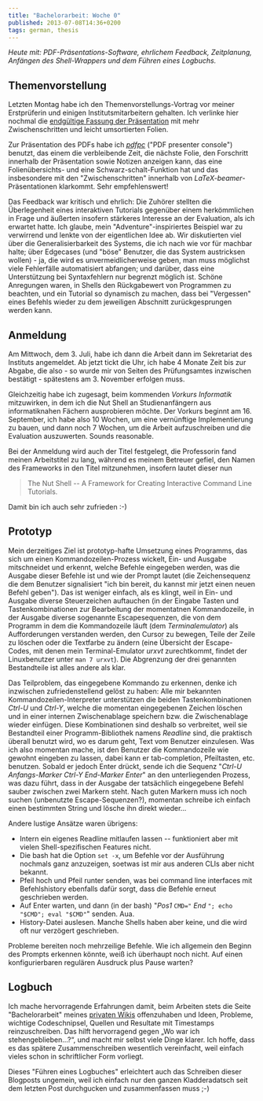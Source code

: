 ```yaml
---
title: "Bachelorarbeit: Woche 0"
published: 2013-07-08T14:36+0200
tags: german, thesis
---
```


*Heute mit: PDF-Präsentations-Software, ehrlichem Feedback, Zeitplanung, Anfängen des Shell-Wrappers und dem Führen eines Logbuchs.*

## Themenvorstellung

Letzten Montag habe ich den Themenvorstellungs-Vortrag vor meiner Erstprüferin und einigen Institutsmitarbeitern gehalten. Ich verlinke hier nochmal die [endgültige Fassung der Präsentation](ba-themenvorstellung.pdf) mit mehr Zwischenschritten und leicht umsortierten Folien.

Zur Präsentation des PDFs habe ich [*pdfpc*](http://davvil.github.io/pdfpc/) ("PDF presenter console") benutzt, das einem die verbleibende Zeit, die nächste Folie, den Forschritt innerhalb der Präsentation sowie Notizen anzeigen kann, das eine Folienübersichts- und eine Schwarz-schalt-Funktion hat und das insbesondere mit den "Zwischenschritten" innerhalb von *LaTeX-beamer*-Präsentationen klarkommt. Sehr empfehlenswert!

Das Feedback war kritisch und ehrlich: Die Zuhörer stellten die Überlegenheit eines interaktiven Tutorials gegenüber einem herkömmlichen in Frage und äußerten insofern stärkeres Interesse an der Evaluation, als ich erwartet hatte. Ich glaube, mein "Adventure"-inspiriertes Beispiel war zu verwirrend und lenkte von der eigentlichen Idee ab. Wir diskutierten viel über die Generalisierbarkeit des Systems, die ich nach wie vor für machbar halte; über Edgecases (und "böse" Benutzer, die das System austricksen wollen) - ja, die wird es unvermeidlicherweise geben, man muss möglichst viele Fehlerfälle automatisiert abfangen; und darüber, dass eine Unterstützung bei Syntaxfehlern nur begrenzt möglich ist. Schöne Anregungen waren, in Shells den Rückgabewert von Programmen zu beachten, und ein Tutorial so dynamisch zu machen, dass bei "Vergessen" eines Befehls wieder zu dem jeweiligen Abschnitt zurückgesprungen werden kann.

## Anmeldung

Am Mittwoch, dem 3. Juli, habe ich dann die Arbeit dann im Sekretariat des Instituts angemeldet. Ab jetzt tickt die Uhr, ich habe 4 Monate Zeit bis zur Abgabe, die also - so wurde mir von Seiten des Prüfungsamtes inzwischen bestätigt - spätestens am 3. November erfolgen muss.

Gleichzeitig habe ich zugesagt, beim kommenden *Vorkurs Informatik* mitzuwirken, in dem ich die Nut Shell an Studienanfängern aus informatiknahen Fächern ausprobieren möchte. Der Vorkurs beginnt am 16. September, ich habe also 10 Wochen, um eine vernünftige Implementierung zu bauen, und dann noch 7 Wochen, um die Arbeit aufzuschreiben und die Evaluation auszuwerten. Sounds reasonable.

Bei der Anmeldung wird auch der Titel festgelegt, die Professorin fand meinen Arbeitstitel zu lang, während es meinem Betreuer gefiel, den Namen des Frameworks in den Titel mitzunehmen, insofern lautet dieser nun

> The Nut Shell -- A Framework for Creating Interactive Command Line Tutorials.

Damit bin ich auch sehr zufrieden :-)

## Prototyp

Mein derzeitiges Ziel ist prototyp-hafte Umsetzung eines Programms, das sich um einen Kommandozeilen-Prozess wickelt, Ein- und Ausgabe mitschneidet und erkennt, welche Befehle eingegeben werden, was die Ausgabe dieser Befehle ist und wie der Prompt lautet (die Zeichensequenz die dem Benutzer signalisiert "ich bin bereit, du kannst mir jetzt einen neuen Befehl geben"). Das ist weniger einfach, als es klingt, weil in Ein- und Ausgabe diverse Steuerzeichen auftauchen (in der Eingabe Tasten und Tastenkombinationen zur Bearbeitung der momentatnen Kommandozeile, in der Ausgabe diverse sogenannte Escapesequenzen, die von dem Programm in dem die Kommandozeile läuft (dem *Terminalemulator*) als Aufforderungen verstanden werden, den Cursor zu bewegen, Teile der Zeile zu löschen oder die Textfarbe zu ändern (eine Übersicht der Escape-Codes, mit denen mein Terminal-Emulator *urxvt* zurechtkommt, findet der Linuxbenutzer unter `man 7 urxvt`). Die Abgrenzung der drei genannten Bestandteile ist alles andere als klar.

Das Teilproblem, das eingegebene Kommando zu erkennen, denke ich inzwischen zufriedenstellend gelöst zu haben: Alle mir bekannten Kommandozeilen-Interpreter unterstützen die beiden Tastenkombinationen *Ctrl-U* und *Ctrl-Y*, welche die momentan eingegebenen Zeichen löschen und in einer internen Zwischenablage speichern bzw. die Zwischenablage wieder einfügen. Diese Kombinationen sind deshalb so verbreitet, weil sie Bestandteil einer Programm-Bibliothek namens *Readline* sind, die praktisch überall benutzt wird, wo es darum geht, Text vom Benutzer einzulesen. Was ich also momentan mache, ist den Benutzer die Kommandozeile wie gewohnt eingeben zu lassen, dabei kann er tab-completion, Pfeiltasten, etc. benutzen. Sobald er jedoch Enter drückt, sende ich die Sequenz "*Ctrl-U* *Anfangs-Marker* *Ctrl-Y* *End-Marker* *Enter*" an den unterliegenden Prozess, was dazu führt, dass in der Ausgabe der tatsächlich eingegebene Befehl sauber zwischen zwei Markern steht. Nach guten Markern muss ich noch suchen (unbenutzte Escape-Sequenzen?), momentan schreibe ich einfach einen bestimmten String und lösche ihn direkt wieder...

Andere lustige Ansätze waren übrigens:

- Intern ein eigenes Readline mitlaufen lassen -- funktioniert aber mit vielen Shell-spezifischen Features nicht.
- Die bash hat die Option `set -x`, um Befehle vor der Ausführung nochmals ganz anzuzeigen, soetwas ist mir aus anderen CLIs aber nicht bekannt.
- Pfeil hoch und Pfeil runter senden, was bei command line interfaces mit Befehlshistory ebenfalls dafür sorgt, dass die Befehle erneut geschrieben werden.
- Auf Enter warten, und dann (in der bash) "*Pos1* `CMD="` *End* `"; echo "$CMD"; eval "$CMD"`" senden. Aua.
- History-Datei auslesen. Manche Shells haben aber keine, und die wird oft nur verzögert geschrieben.

Probleme bereiten noch mehrzeilige Befehle. Wie ich allgemein den Beginn des Prompts erkennen könnte, weiß ich überhaupt noch nicht. Auf einen konfigurierbaren regulären Ausdruck plus Pause warten?

## Logbuch

Ich mache hervorragende Erfahrungen damit, beim Arbeiten stets die Seite "Bachelorarbeit" meines [privaten Wikis](/blog/keeping-a-personal-wiki/) offenzuhaben und Ideen, Probleme, wichtige Codeschnipsel, Quellen und Resultate mit Timestamps reinzuschreiben. Das hilft hervorragend gegen „Wo war ich stehengeblieben...?“, und macht mir selbst viele Dinge klarer. Ich hoffe, dass es das spätere Zusammenschreiben wesentlich vereinfacht, weil einfach vieles schon in schriftlicher Form vorliegt.

Dieses "Führen eines Logbuches" erleichtert auch das Schreiben dieser Blogposts ungemein, weil ich einfach nur den ganzen Kladderadatsch seit dem letzten Post durchgucken und zusammenfassen muss ;-)
